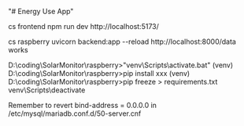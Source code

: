 "# Energy Use App" 

cs frontend
npm run dev
http://localhost:5173/

cs raspberry
uvicorn backend:app --reload
http://localhost:8000/data works

D:\coding\SolarMonitor\raspberry>"venv\Scripts\activate.bat"
(venv) D:\coding\SolarMonitor\raspberry>pip install xxx
(venv) D:\coding\SolarMonitor\raspberry>pip freeze > requirements.txt
venv\Scripts\deactivate


Remember to revert bind-address = 0.0.0.0 in /etc/mysql/mariadb.conf.d/50-server.cnf

